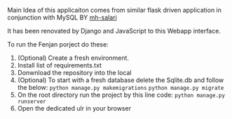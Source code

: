 Main Idea of this applicaiton comes from similar flask driven application in conjunction with MySQL BY [mh-salari](https://github.com/mh-salari)

It has been renovated by Django and JavaScript to this Webapp interface.

To run the Fenjan porject do these:

1. (Optional) Create a fresh environment.
2. Install list of requirements.txt
3. Donwnload the repository into the local
4. (Optional) To start with a fresh database delete the Sqlite.db and follow the below:
   `python manage.py makemigrations`
   `python manage.py migrate`
5. On the root directory run the project by this line code:
   `python manage.py runserver`
6. Open the dedicated ulr in your browser
